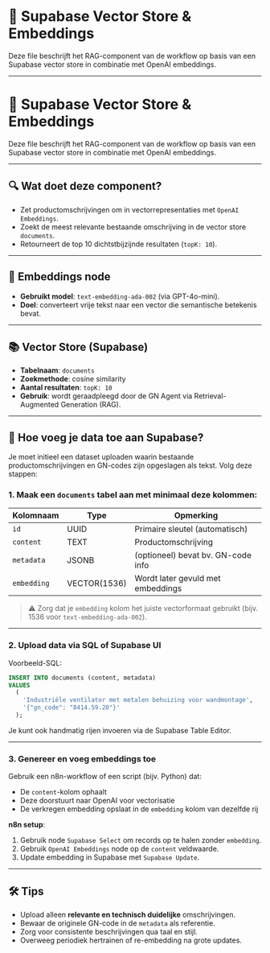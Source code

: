 # 🧩 Supabase Vector Store & Embeddings

Deze file beschrijft het RAG-component van de workflow op basis van een Supabase vector store in combinatie met OpenAI embeddings.

---

# 🧩 Supabase Vector Store & Embeddings

Deze file beschrijft het RAG-component van de workflow op basis van een Supabase vector store in combinatie met OpenAI embeddings.

---

## 🔍 Wat doet deze component?

- Zet productomschrijvingen om in vectorrepresentaties met `OpenAI Embeddings`.
- Zoekt de meest relevante bestaande omschrijving in de vector store `documents`.
- Retourneert de top 10 dichtstbijzijnde resultaten (`topK: 10`).

---

## 🧠 Embeddings node

- **Gebruikt model**: `text-embedding-ada-002` (via GPT-4o-mini).
- **Doel**: converteert vrije tekst naar een vector die semantische betekenis bevat.

---

## 📚 Vector Store (Supabase)

- **Tabelnaam**: `documents`
- **Zoekmethode**: cosine similarity
- **Aantal resultaten**: `topK: 10`
- **Gebruik**: wordt geraadpleegd door de GN Agent via Retrieval-Augmented Generation (RAG).

---

## 🧾 Hoe voeg je data toe aan Supabase?

Je moet initieel een dataset uploaden waarin bestaande productomschrijvingen en GN-codes zijn opgeslagen als tekst. Volg deze stappen:

### 1. Maak een `documents` tabel aan met minimaal deze kolommen:

| Kolomnaam     | Type        | Opmerking                               |
|---------------|-------------|-----------------------------------------|
| `id`          | UUID        | Primaire sleutel (automatisch)          |
| `content`     | TEXT        | Productomschrijving                     |
| `metadata`    | JSONB       | (optioneel) bevat bv. GN-code info      |
| `embedding`   | VECTOR(1536)| Wordt later gevuld met embeddings       |

> ⚠️ Zorg dat je `embedding` kolom het juiste vectorformaat gebruikt (bijv. 1536 voor `text-embedding-ada-002`).

---

### 2. Upload data via SQL of Supabase UI

Voorbeeld-SQL:

```sql
INSERT INTO documents (content, metadata)
VALUES
  (
    'Industriële ventilator met metalen behuizing voor wandmontage',
    '{"gn_code": "8414.59.20"}'
  );
```

Je kunt ook handmatig rijen invoeren via de Supabase Table Editor.

---

### 3. Genereer en voeg embeddings toe

Gebruik een n8n-workflow of een script (bijv. Python) dat:

- De `content`-kolom ophaalt
- Deze doorstuurt naar OpenAI voor vectorisatie
- De verkregen embedding opslaat in de `embedding` kolom van dezelfde rij

**n8n setup**:

1. Gebruik node `Supabase Select` om records op te halen zonder `embedding`.
2. Gebruik `OpenAI Embeddings` node op de `content` veldwaarde.
3. Update embedding in Supabase met `Supabase Update`.

---

## 🛠 Tips

- Upload alleen **relevante en technisch duidelijke** omschrijvingen.
- Bewaar de originele GN-code in de `metadata` als referentie.
- Zorg voor consistente beschrijvingen qua taal en stijl.
- Overweeg periodiek hertrainen of re-embedding na grote updates.
